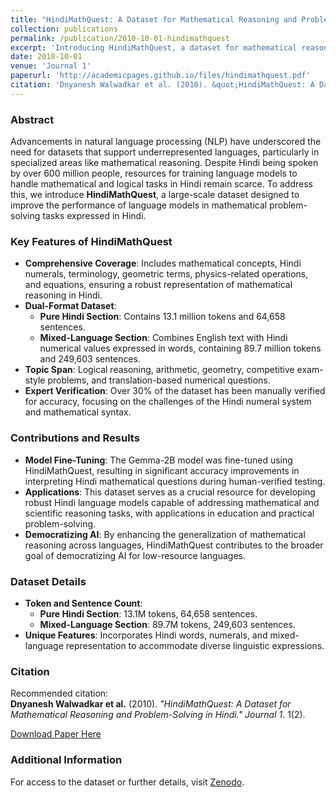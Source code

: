 ```yaml
---
title: "HindiMathQuest: A Dataset for Mathematical Reasoning and Problem-Solving in Hindi"
collection: publications
permalink: /publication/2010-10-01-hindimathquest
excerpt: 'Introducing HindiMathQuest, a dataset for mathematical reasoning and problem-solving in Hindi, bridging the gap in low-resource language datasets for specialized domains like mathematics.'
date: 2010-10-01
venue: 'Journal 1'
paperurl: 'http://academicpages.github.io/files/hindimathquest.pdf'
citation: 'Dnyanesh Walwadkar et al. (2010). &quot;HindiMathQuest: A Dataset for Mathematical Reasoning and Problem-Solving in Hindi.&quot; <i>Journal 1</i>. 1(2).'
---
```


### Abstract
Advancements in natural language processing (NLP) have underscored the need for datasets that support underrepresented languages, particularly in specialized areas like mathematical reasoning. Despite Hindi being spoken by over 600 million people, resources for training language models to handle mathematical and logical tasks in Hindi remain scarce. To address this, we introduce **HindiMathQuest**, a large-scale dataset designed to improve the performance of language models in mathematical problem-solving tasks expressed in Hindi.

### Key Features of HindiMathQuest
- **Comprehensive Coverage**: Includes mathematical concepts, Hindi numerals, terminology, geometric terms, physics-related operations, and equations, ensuring a robust representation of mathematical reasoning in Hindi.
- **Dual-Format Dataset**:
  - **Pure Hindi Section**: Contains 13.1 million tokens and 64,658 sentences.
  - **Mixed-Language Section**: Combines English text with Hindi numerical values expressed in words, containing 89.7 million tokens and 249,603 sentences.
- **Topic Span**: Logical reasoning, arithmetic, geometry, competitive exam-style problems, and translation-based numerical questions.
- **Expert Verification**: Over 30% of the dataset has been manually verified for accuracy, focusing on the challenges of the Hindi numeral system and mathematical syntax.
  
### Contributions and Results
- **Model Fine-Tuning**: The Gemma-2B model was fine-tuned using HindiMathQuest, resulting in significant accuracy improvements in interpreting Hindi mathematical questions during human-verified testing.
- **Applications**: This dataset serves as a crucial resource for developing robust Hindi language models capable of addressing mathematical and scientific reasoning tasks, with applications in education and practical problem-solving.
- **Democratizing AI**: By enhancing the generalization of mathematical reasoning across languages, HindiMathQuest contributes to the broader goal of democratizing AI for low-resource languages.

### Dataset Details
- **Token and Sentence Count**:
  - **Pure Hindi Section**: 13.1M tokens, 64,658 sentences.
  - **Mixed-Language Section**: 89.7M tokens, 249,603 sentences.
- **Unique Features**: Incorporates Hindi words, numerals, and mixed-language representation to accommodate diverse linguistic expressions.
  
### Citation
Recommended citation:  
**Dnyanesh Walwadkar et al.** (2010). *"HindiMathQuest: A Dataset for Mathematical Reasoning and Problem-Solving in Hindi."* <i>Journal 1</i>. 1(2).  

[Download Paper Here](http://academicpages.github.io/files/hindimathquest.pdf)

### Additional Information
For access to the dataset or further details, visit [Zenodo](https://zenodo.org/records/14100598?source=post_page-----811b00f4c54d--------------------------------).
